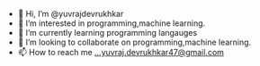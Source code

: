 - 👋 Hi, I’m @yuvrajdevrukhkar
- 👀 I’m interested in programming,machine learning.
- 🌱 I’m currently learning programming langauges
- 💞️ I’m looking to collaborate on programming,machine learning.
- 📫 How to reach me ...yuvraj.devrukhkar47@gmail.com

<!---
yuvrajdevrukhkar/yuvrajdevrukhkar is a ✨ special ✨ repository because its `README.md` (this file) appears on your GitHub profile.
You can click the Preview link to take a look at your changes.
--->
